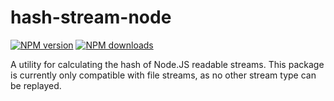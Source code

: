 # hash-stream-node

[![NPM version](https://img.shields.io/npm/v/@aws-sdk/hash-stream-node.svg)](https://www.npmjs.com/package/@aws-sdk/hash-stream-node)
[![NPM downloads](https://img.shields.io/npm/dm/@aws-sdk/hash-stream-node.svg)](https://www.npmjs.com/package/@aws-sdk/hash-stream-node)

A utility for calculating the hash of Node.JS readable streams. This package is
currently only compatible with file streams, as no other stream type can be
replayed.
